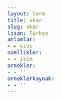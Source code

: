 ```yaml
---
layout: term
title: akar
slug: akar
lisan: Türkçe
anlamlar:
- ► sıvı
ozellikler:
- - isim
ornekler:
- - ''
orneklerkaynak:
- - ''
---
```

